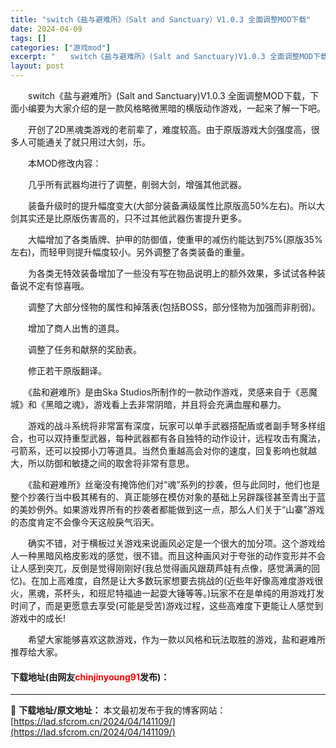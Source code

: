 ```yaml
---
title: "switch《盐与避难所》（Salt and Sanctuary）V1.0.3 全面调整MOD下载"
date: 2024-04-09
tags: []
categories: ["游戏mod"]
excerpt: "　　switch《盐与避难所》(Salt and Sanctuary)V1.0.3 全面调整MOD下载，下面小编要为大家介绍的是一款风格略微黑暗的横版动作游戏，一起来了解一下吧。 　　开创了2D黑魂类游戏的老前辈了，难度较高。由于原版游戏大剑强度高，很多人可能通关了就只用过大剑，乐。 　　本MOD修&hellip;"
layout: post
---
```


 <p>　　switch《盐与避难所》(Salt and Sanctuary)V1.0.3 全面调整MOD下载，下面小编要为大家介绍的是一款风格略微黑暗的横版动作游戏，一起来了解一下吧。</p> <p>　　开创了2D黑魂类游戏的老前辈了，难度较高。由于原版游戏大剑强度高，很多人可能通关了就只用过大剑，乐。</p> <p>　　本MOD修改内容：</p> <p>　　几乎所有武器均进行了调整，削弱大剑，增强其他武器。</p> <p>　　装备升级时的提升幅度变大(大部分装备满级属性比原版高50%左右)。所以大剑其实还是比原版伤害高的，只不过其他武器伤害提升更多。</p> <p>　　大幅增加了各类盾牌、护甲的防御值，使重甲的减伤约能达到75%(原版35%左右)，而轻甲则提升幅度较小。另外调整了各类装备的重量。</p> <p>　　为各类无特效装备增加了一些没有写在物品说明上的额外效果，多试试各种装备说不定有惊喜哦。</p> <p>　　调整了大部分怪物的属性和掉落表(包括BOSS，部分怪物为加强而非削弱)。</p> <p>　　增加了商人出售的道具。</p> <p>　　调整了任务和献祭的奖励表。</p> <p>　　修正若干原版翻译。</p> <p>　　《盐和避难所》是由Ska Studios所制作的一款动作游戏，灵感来自于《恶魔城》和《黑暗之魂》，游戏看上去非常阴暗，并且将会充满血腥和暴力。</p> <p>　　游戏的战斗系统将非常富有深度，玩家可以单手武器搭配盾或者副手弩多样组合，也可以双持重型武器，每种武器都有各自独特的动作设计，远程攻击有魔法，弓箭系，还可以投掷小刀等道具。当然负重越高会对你的速度，回复影响也就越大，所以防御和敏捷之间的取舍将非常有意思。</p> <p>　　《盐和避难所》丝毫没有掩饰他们对&ldquo;魂&rdquo;系列的抄袭，但与此同时，他们也是整个抄袭行当中极其稀有的、真正能够在模仿对象的基础上另辟蹊径甚至青出于蓝的美妙例外。如果游戏界所有的抄袭者都能做到这一点，那么人们关于&ldquo;山寨&rdquo;游戏的态度肯定不会像今天这般戾气滔天。</p> <p>　　确实不错，对于横板过关游戏来说画风必定是一个很大的加分项。这个游戏给人一种黑暗风格皮影戏的感觉，很不错。而且这种画风对于夸张的动作变形并不会让人感到突兀，反倒是觉得刚刚好(我总觉得画风跟葫芦娃有点像，感觉满满的回忆)。在加上高难度，自然是让大多数玩家想要去挑战的(近些年好像高难度游戏很火，黑魂，茶杯头，和班尼特福迪一起耍大锤等等。)玩家不在是单纯的用游戏打发时间了，而是更愿意去享受(可能是受苦)游戏过程，这些高难度下更能让人感觉到游戏中的成长!</p> <p>　　希望大家能够喜欢这款游戏，作为一款以风格和玩法取胜的游戏，盐和避难所推荐给大家。</p> <p><h4>下载地址(由网友<font color="red">chinjinyoung91</font>发布)：</h4></p> 

---
📖 **下载地址/原文地址：** 本文最初发布于我的博客网站：[https://lad.sfcrom.cn/2024/04/141109/](https://lad.sfcrom.cn/2024/04/141109/)
